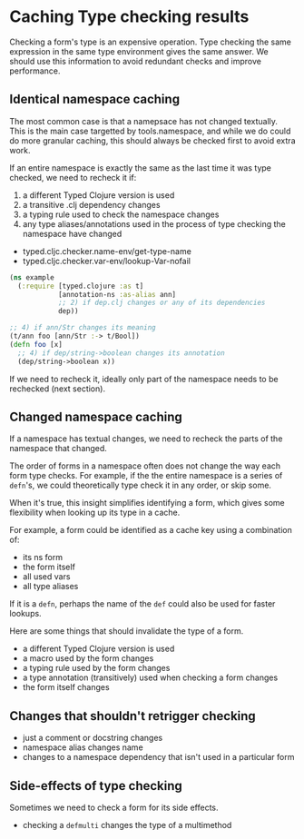 # Caching Type checking results

Checking a form's type is an expensive operation.
Type checking the same expression in the same type environment
gives the same answer. We should use this information to avoid redundant
checks and improve performance.

## Identical namespace caching

The most common case is that a namepsace has not changed textually. This is the main
case targetted by tools.namespace, and while we do could do more granular caching, this
should always be checked first to avoid extra work.

If an entire namespace is exactly the same as the last time it was type checked,
we need to recheck it if:

1. a different Typed Clojure version is used
2. a transitive .clj dependency changes
3. a typing rule used to check the namespace changes
4. any type aliases/annotations used in the process of type checking the namespace have changed
- typed.cljc.checker.name-env/get-type-name
- typed.cljc.checker.var-env/lookup-Var-nofail

```clojure
(ns example
  (:require [typed.clojure :as t]
            [annotation-ns :as-alias ann]
            ;; 2) if dep.clj changes or any of its dependencies
            dep))

;; 4) if ann/Str changes its meaning
(t/ann foo [ann/Str :-> t/Bool])
(defn foo [x]
  ;; 4) if dep/string->boolean changes its annotation
  (dep/string->boolean x))
```

If we need to recheck it, ideally only part of the namespace needs to be rechecked (next section).

## Changed namespace caching

If a namespace has textual changes, we need to recheck the parts of the namespace
that changed.

The order of forms in a namespace often does not change the way each form type checks.
For example, if the the entire namespace is a series of `defn`'s, we could theoretically type check
it in any order, or skip some.

When it's true, this insight simplifies identifying a form, which gives some flexibility
when looking up its type in a cache.

For example, a form could be identified as a cache key using a combination of:
- its ns form
- the form itself
- all used vars
- all type aliases

If it is a `defn`, perhaps the name of the `def` could also be used for faster lookups.

Here are some things that should invalidate the type of a form.

- a different Typed Clojure version is used
- a macro used by the form changes
- a typing rule used by the form changes
- a type annotation (transitively) used when checking a form changes
- the form itself changes

## Changes that shouldn't retrigger checking

- just a comment or docstring changes
- namespace alias changes name
- changes to a namespace dependency that isn't used in a particular form

## Side-effects of type checking

Sometimes we need to check a form for its side effects.

- checking a `defmulti` changes the type of a multimethod
